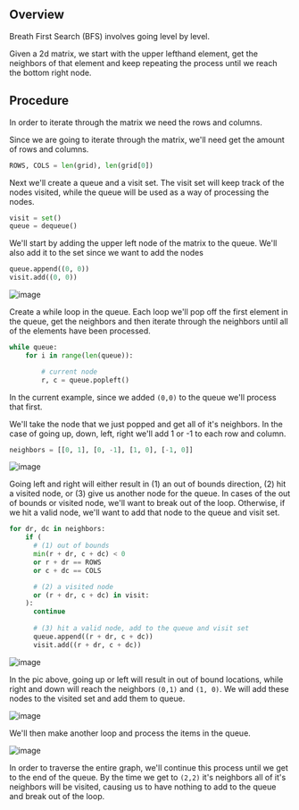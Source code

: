 ## Overview
Breath First Search (BFS) involves going level by level.  

Given a 2d matrix, we start with the upper lefthand element, get the neighbors of that element and keep repeating the process until we reach the bottom right node.

## Procedure
In order to iterate through the matrix we need the rows and columns.

Since we are going to iterate through the matrix, we'll need get the amount of rows and columns.
```python
ROWS, COLS = len(grid), len(grid[0])
```

Next we'll create a queue and a visit set.  The visit set will keep track of the nodes visited, while the queue will be used as a way of processing the nodes.
```python
visit = set()
queue = dequeue()
```

We'll start by adding the upper left node of the matrix to the queue.  We'll also add it to the set since we want to add the nodes 
```python
queue.append((0, 0))
visit.add((0, 0))
```
![image](https://github.com/mlizchap/DataStructureNotes/assets/40478204/401c47d9-c9af-45e6-b281-a72bb41ee3d4)


Create a while loop in the queue.  Each loop we'll pop off the first element in the queue, get the neighbors and then iterate through the neighbors until all of the elements have been processed.
```python
while queue:
    for i in range(len(queue)):

        # current node
        r, c = queue.popleft()
```
In the current example, since we added `(0,0)` to the queue we'll process that first.  


We'll take the node that we just popped and get all of it's neighbors. In the case of going up, down, left, right we'll add 1 or -1 to each row and column.
```python
neighbors = [[0, 1], [0, -1], [1, 0], [-1, 0]]
```
![image](https://github.com/mlizchap/DataStructureNotes/assets/40478204/1e5936f5-0fd5-40bf-9831-3179b654df94)


Going left and right will either result in (1) an out of bounds direction, (2) hit a visited node, or (3) give us another node for the queue. In cases of the out of bounds or visited node, we'll want to break out of the loop.  Otherwise, if we hit a valid node, we'll want to add that node to the queue and visit set.
```python
for dr, dc in neighbors:
    if (
      # (1) out of bounds
      min(r + dr, c + dc) < 0 
      or r + dr == ROWS
      or c + dc == COLS

      # (2) a visited node
      or (r + dr, c + dc) in visit:
    ):
      continue
      
      # (3) hit a valid node, add to the queue and visit set
      queue.append((r + dr, c + dc))
      visit.add((r + dr, c + dc))
```

![image](https://github.com/mlizchap/DataStructureNotes/assets/40478204/faf07156-f03e-4096-ad10-b45ace73f484)

In the pic above, going up or left will result in out of bound locations, while right and down will reach the neighbors `(0,1)` and `(1, 0)`. We will add these nodes to the visited set and add them to queue.

![image](https://github.com/mlizchap/DataStructureNotes/assets/40478204/2b2c319f-6e89-45d4-a944-3e359d8b1356)

We'll then make another loop and process the items in the queue.  

![image](https://github.com/mlizchap/DataStructureNotes/assets/40478204/536de8a2-bd45-447f-9798-745ad5ea716c)

In order to traverse the entire graph, we'll continue this process until we get to the end of the queue.  By the time we get to `(2,2)` it's neighbors all of it's neighbors will be visited, causing us to have nothing to add to the queue and break out of the loop.




